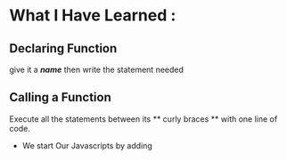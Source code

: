# What I Have Learned :

## Declaring Function

give it a ***name*** then write the statement needed

## Calling a Function

Execute all the statements between its ** curly braces ** with one line of code.


- We start Our Javascripts by adding  <script> </scripts) in the bottom of the code inside html file 
  
  - Prefer to create a new file which is ***.js*** to add javascripts inside it and then ***link it with html page***
